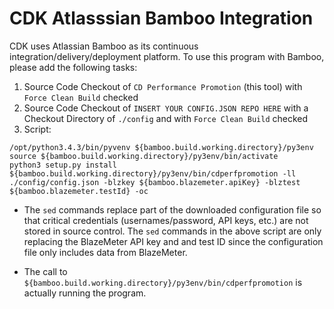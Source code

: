 # CDK Atlasssian Bamboo Integration

CDK uses Atlassian Bamboo as its continuous integration/delivery/deployment platform. To use this program with Bamboo, please add the following tasks:

1. Source Code Checkout of ```CD Performance Promotion``` (this tool) with ``Force Clean Build`` checked
2. Source Code Checkout of ```INSERT YOUR CONFIG.JSON REPO HERE``` with a Checkout Directory of ```./config``` and with ``Force Clean Build`` checked
3. Script:

  ```
  /opt/python3.4.3/bin/pyvenv ${bamboo.build.working.directory}/py3env
  source ${bamboo.build.working.directory}/py3env/bin/activate
  python3 setup.py install
  ${bamboo.build.working.directory}/py3env/bin/cdperfpromotion -ll ./config/config.json -blzkey ${bamboo.blazemeter.apiKey} -blztest ${bamboo.blazemeter.testId} -oc
  ```

  * The ```sed``` commands replace part of the downloaded configuration file so that critical credentials (usernames/password, API keys, etc.) are not stored in source control. The ```sed``` commands in the above script are only replacing the BlazeMeter API key and and test ID since the configuration file only includes data from BlazeMeter.

  * The call to ```${bamboo.build.working.directory}/py3env/bin/cdperfpromotion``` is actually running the program.
